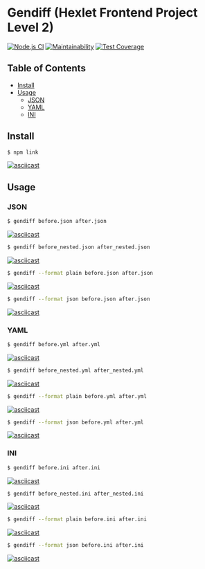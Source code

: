 # Gendiff (Hexlet Frontend Project Level 2)

[![Node.js CI](https://github.com/neihaoo/frontend-project-lvl2/workflows/Node.js%20CI/badge.svg)](https://github.com/neihaoo/frontend-project-lvl2/actions)
[![Maintainability](https://api.codeclimate.com/v1/badges/9332ebbc26c130ef75b4/maintainability)](https://codeclimate.com/github/neihaoo/frontend-project-lvl2/maintainability)
[![Test Coverage](https://api.codeclimate.com/v1/badges/9332ebbc26c130ef75b4/test_coverage)](https://codeclimate.com/github/neihaoo/frontend-project-lvl2/test_coverage)

## Table of Contents

- [Install](#Install)
- [Usage](#Usage)
  - [JSON](#JSON)
  - [YAML](#YAML)
  - [INI](#INI)

## Install

```sh
$ npm link
```

[![asciicast](https://asciinema.org/a/uO6RQkG88Njg1wo8m0ichk0op.svg)](https://asciinema.org/a/uO6RQkG88Njg1wo8m0ichk0op)

## Usage

### JSON

```sh
$ gendiff before.json after.json
```

[![asciicast](https://asciinema.org/a/EkTeB8FWLJb0zEmHAQKDJVNz2.svg)](https://asciinema.org/a/EkTeB8FWLJb0zEmHAQKDJVNz2)

```sh
$ gendiff before_nested.json after_nested.json
```

[![asciicast](https://asciinema.org/a/AJIOgOfvsmVFde2lFjirPAcMw.svg)](https://asciinema.org/a/AJIOgOfvsmVFde2lFjirPAcMw)

```sh
$ gendiff --format plain before.json after.json
```

[![asciicast](https://asciinema.org/a/Ypd0YlOzB7NUV6RuJqL8IAYU7.svg)](https://asciinema.org/a/Ypd0YlOzB7NUV6RuJqL8IAYU7)

```sh
$ gendiff --format json before.json after.json
```

[![asciicast](https://asciinema.org/a/Ez6wPmjUaaWqced7pl4jpVsyM.svg)](https://asciinema.org/a/Ez6wPmjUaaWqced7pl4jpVsyM)

### YAML

```sh
$ gendiff before.yml after.yml
```

[![asciicast](https://asciinema.org/a/tzoWPQ5hGHWL6HcX3Iv5DeIbe.svg)](https://asciinema.org/a/tzoWPQ5hGHWL6HcX3Iv5DeIbe)

```sh
$ gendiff before_nested.yml after_nested.yml
```

[![asciicast](https://asciinema.org/a/xp5GHsEcQRiOzOK5difiFo5iU.svg)](https://asciinema.org/a/xp5GHsEcQRiOzOK5difiFo5iU)

```sh
$ gendiff --format plain before.yml after.yml
```

[![asciicast](https://asciinema.org/a/LkKmw3U6M4zvajqAbgxRoOr35.svg)](https://asciinema.org/a/LkKmw3U6M4zvajqAbgxRoOr35)

```sh
$ gendiff --format json before.yml after.yml
```

[![asciicast](https://asciinema.org/a/9SafJWkZorD62jXv5HXTUnhAd.svg)](https://asciinema.org/a/9SafJWkZorD62jXv5HXTUnhAd)

### INI

```sh
$ gendiff before.ini after.ini
```

[![asciicast](https://asciinema.org/a/YwLrgUYmMFNZdJBEGONOkPQM8.svg)](https://asciinema.org/a/YwLrgUYmMFNZdJBEGONOkPQM8)

```sh
$ gendiff before_nested.ini after_nested.ini
```

[![asciicast](https://asciinema.org/a/QRXYcJObPWXVGbgySuJPl4c9J.svg)](https://asciinema.org/a/QRXYcJObPWXVGbgySuJPl4c9J)

```sh
$ gendiff --format plain before.ini after.ini
```

[![asciicast](https://asciinema.org/a/AWgPl67IhHipRHQsGtv00Qeyn.svg)](https://asciinema.org/a/AWgPl67IhHipRHQsGtv00Qeyn)

```sh
$ gendiff --format json before.ini after.ini
```

[![asciicast](https://asciinema.org/a/3rhLM3XA1WMAsQY4PDTo0Mm5M.svg)](https://asciinema.org/a/3rhLM3XA1WMAsQY4PDTo0Mm5M)
